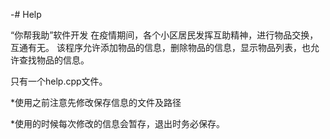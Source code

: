 -# Help

“你帮我助”软件开发
在疫情期间，各个小区居民发挥互助精神，进行物品交换，互通有无。
该程序允许添加物品的信息，删除物品的信息，显示物品列表，也允许查找物品的信息。

只有一个help.cpp文件。

*使用之前注意先修改保存信息的文件及路径

*使用的时候每次修改的信息会暂存，退出时务必保存。
